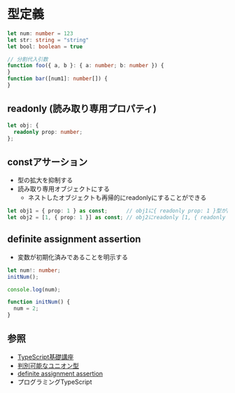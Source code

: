 # 型定義

```ts
let num: number = 123
let str: string = "string"
let bool: boolean = true

// 分割代入引数
function foo({ a, b }: { a: number; b: number }) {
}
function bar([num1]: number[]) {
}
```

## readonly (読み取り専用プロパティ)

```ts
let obj: {
  readonly prop: number;
};
```

## constアサーション
- 型の拡大を抑制する
- 読み取り専用オブジェクトにする
  - ネストしたオブジェクトも再帰的にreadonlyにすることができる

```ts
let obj1 = { prop: 1 } as const;      // obj1に{ readonly prop: 1 }型が割り当てられる
let obj2 = [1, { prop: 1 }] as const; // obj2にreadonly [1, { readonly prop: 1 }]型が割り当てられる
```

## definite assignment assertion
- 変数が初期化済みであることを明示する

```ts
let num!: number;
initNum();

console.log(num);

function initNum() {
  num = 2;
}
```

## 参照
- [TypeScript基礎講座](https://www.udemy.com/course/typescript-y/)
- [判別可能なユニオン型](https://typescriptbook.jp/reference/values-types-variables/discriminated-union)
- [definite assignment assertion](https://typescriptbook.jp/reference/values-types-variables/definite-assignment-assertion)
- プログラミングTypeScript
